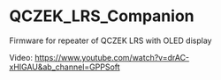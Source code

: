 # QCZEK_LRS_Companion
Firmware for repeater of QCZEK LRS with OLED display

Video: https://www.youtube.com/watch?v=drAC-xHIGAU&ab_channel=GPPSoft
